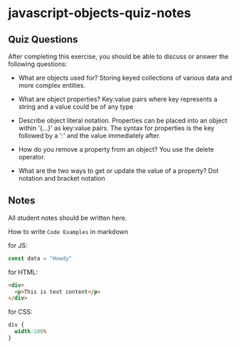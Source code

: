 # javascript-objects-quiz-notes

## Quiz Questions

After completing this exercise, you should be able to discuss or answer the following questions:

- What are objects used for?
  Storing keyed collections of various data and more complex entities.

- What are object properties?
  Key:value pairs where key represents a string and a value could be of any type

- Describe object literal notation.
  Properties can be placed into an object within '{...}' as key:value pairs. The syntax for properties is the key followed by a ':' and the value immediately after.

- How do you remove a property from an object?
  You use the delete operator.

- What are the two ways to get or update the value of a property?
  Dot notation and bracket notation

## Notes

All student notes should be written here.


How to write `Code Examples` in markdown

for JS:
```javascript
const data = "Howdy"
```

for HTML:
```html
<div>
  <p>This is text content</p>
</div>
```

for CSS:
```css
div {
  width:100%
}
```
